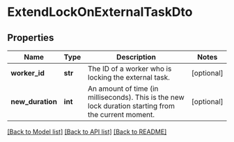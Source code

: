 # ExtendLockOnExternalTaskDto

## Properties
Name | Type | Description | Notes
------------ | ------------- | ------------- | -------------
**worker_id** | **str** | The ID of a worker who is locking the external task. | [optional] 
**new_duration** | **int** | An amount of time (in milliseconds). This is the new lock duration starting from the current moment. | [optional] 

[[Back to Model list]](../README.md#documentation-for-models) [[Back to API list]](../README.md#documentation-for-api-endpoints) [[Back to README]](../README.md)


